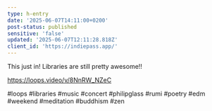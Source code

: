 ```yaml
---
type: h-entry
date: '2025-06-07T14:11:00+0200'
post-status: published
sensitive: 'false'
updated: '2025-06-07T12:11:28.818Z'
client_id: 'https://indiepass.app/'
---
```

This just in! Libraries are still pretty awesome!!

https://loops.video/v/8NnRW_NZeC 

#loops #libraries #music #concert #philipglass #rumi #poetry #edm #weekend #meditation #buddhism #zen
